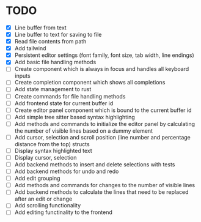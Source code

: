 # TODO

- [x] Line buffer from text
- [x] Line buffer to text for saving to file
- [x] Read file contents from path
- [x] Add tailwind
- [x] Persistent editor settings (font family, font size, tab width, line endings)
- [x] Add basic file handling methods
- [ ] Create component which is always in focus and handles all keyboard inputs
- [ ] Create completion component which shows all completions
- [ ] Add state management to rust
- [ ] Create commands for file handling methods
- [ ] Add frontend state for current buffer id
- [ ] Create editor panel component which is bound to the current buffer id
- [ ] Add simple tree sitter based syntax highlighting
- [ ] Add methods and commands to initialize the editor panel by calculating the number of visible lines based on a dummy element
- [ ] Add cursor, selection and scroll position (line number and percentage distance from the top) structs
- [ ] Display syntax highlighted text
- [ ] Display cursor, selection
- [ ] Add backend methods to insert and delete selections with tests
- [ ] Add backend methods for undo and redo
- [ ] Add edit grouping
- [ ] Add methods and commands for changes to the number of visible lines
- [ ] Add backend methods to calculate the lines that need to be replaced after an edit or change
- [ ] Add scrolling functionality
- [ ] Add editing functinality to the frontend
